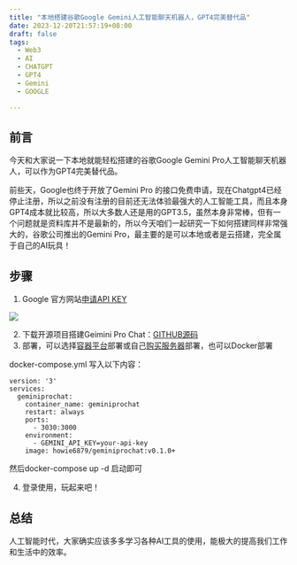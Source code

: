 ```yaml
---
title: "本地搭建谷歌Google Gemini人工智能聊天机器人，GPT4完美替代品"
date: 2023-12-20T21:57:19+08:00
draft: false
tags:
  - Web3
  - AI
  - CHATGPT
  - GPT4
  - Gemini
  - GOOGLE

---
```

## 前言
今天和大家说一下本地就能轻松搭建的谷歌Google Gemini Pro人工智能聊天机器人，可以作为GPT4完美替代品。

前些天，Google也终于开放了Gemini Pro 的接口免费申请，现在Chatgpt4已经停止注册，所以之前没有注册的目前还无法体验最强大的人工智能工具，而且本身GPT4成本就比较高，所以大多数人还是用的GPT3.5，虽然本身非常棒，但有一个问题就是资料库并不是最新的，所以今天咱们一起研究一下如何搭建同样非常强大的，谷歌公司推出的Gemini Pro，最主要的是可以本地或者是云搭建，完全属于自己的AI玩具！

## 步骤
1. Google 官方网站[申请API KEY](https://makersuite.google.com/app/apikey)

![](https://file.notion.so/f/f/c9767076-7f45-4cf5-a594-98c1b7a14a93/49ad58de-e52f-4c04-99ff-013570fb5861/Untitled.png?id=d168efc0-91ee-4984-a78f-50492528b2dd&table=block&spaceId=c9767076-7f45-4cf5-a594-98c1b7a14a93&expirationTimestamp=1703174400000&signature=yN_Z2qnCQIuMoqAVst7R4_Syb0swNZIMjUxpBwDjpEY&downloadName=Untitled.png)

2. 下载开源项目搭建Geimini Pro Chat：[GITHUB源码](https://github.com/babaohuang/GeminiProChat)
3. 部署，可以选择[容器平台](https://vercel.com/)部署或自己[购买服务器]()部署，也可以Docker部署

docker-compose.yml 写入以下内容：
```
version: '3'
services:
  geminiprochat:
    container_name: geminiprochat
    restart: always
    ports:
      - 3030:3000
    environment:
      - GEMINI_API_KEY=your-api-key
    image: howie6879/geminiprochat:v0.1.0+
 ```
 然后docker-compose up -d 启动即可

4. 登录使用，玩起来吧！

## 总结
人工智能时代，大家确实应该多多学习各种AI工具的使用，能极大的提高我们工作和生活中的效率。